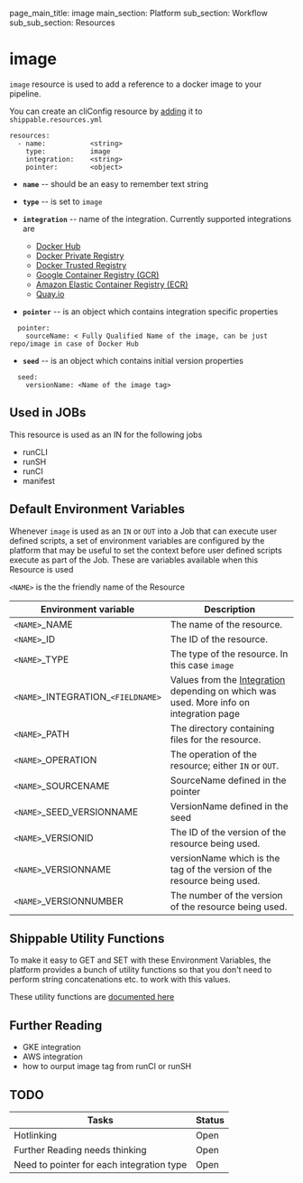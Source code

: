 page_main_title: image
main_section: Platform
sub_section: Workflow
sub_sub_section: Resources

# image
`image` resource is used to add a reference to a docker image to your pipeline.

You can create an cliConfig resource by [adding](resources-working-wth#adding) it to `shippable.resources.yml`

```
resources:
  - name: 			<string>
    type: 			image
    integration: 	<string>
    pointer:		<object>
```

* **`name`** -- should be an easy to remember text string

* **`type`** -- is set to `image`

* **`integration`** -- name of the integration. Currently supported integrations are
	- [Docker Hub](int-docker-hub/)
	- [Docker Private Registry](int-docker-trusted-registry/)
	- [Docker Trusted Registry](int-docker-trusted-registry/)
	- [Google Container Registry (GCR)](int-gcr/)
	- [Amazon Elastic Container Registry (ECR)](int-amazon-ecr/)
	- [Quay.io](int-quay/)

* **`pointer`** -- is an object which contains integration specific properties

```
  pointer:
    sourceName: < Fully Qualified Name of the image, can be just repo/image in case of Docker Hub
```
* **`seed`** -- is an object which contains initial version properties

```
  seed:
    versionName: <Name of the image tag>
```

## Used in JOBs
This resource is used as an IN for the following jobs

* runCLI
* runSH
* runCI
* manifest

## Default Environment Variables
Whenever `image` is used as an `IN` or `OUT` into a Job that can execute user defined scripts, a set of environment variables are configured by the platform that may be useful to set the context before user defined scripts execute as part of the Job. These are variables available when this Resource is used

`<NAME>` is the the friendly name of the Resource

| Environment variable						| Description                         |
| ------------- 								|------------------------------------ |
| `<NAME>`\_NAME 							| The name of the resource. |
| `<NAME>`\_ID 								| The ID of the resource. |
| `<NAME>`\_TYPE 							| The type of the resource. In this case `image`|
| `<NAME>`\_INTEGRATION\_`<FIELDNAME>`	| Values from the [Integration]() depending on which was used. More info on integration page |
| `<NAME>`\_PATH 							| The directory containing files for the resource. |
| `<NAME>`\_OPERATION 						| The operation of the resource; either `IN` or `OUT`. |
| `<NAME>`\_SOURCENAME    					| SourceName defined in the pointer |
| `<NAME>`\_SEED\_VERSIONNAME 			| VersionName defined in the seed |
| `<NAME>`\_VERSIONID    					| The ID of the version of the resource being used. |
| `<NAME>`\_VERSIONNAME						| versionName which is the tag of the version of the resource being used. |
| `<NAME>`\_VERSIONNUMBER 					| The number of the version of the resource being used. |

## Shippable Utility Functions
To make it easy to GET and SET with these Environment Variables, the platform provides a bunch of utility functions so that you don't need to perform string concatenations etc. to work with this values. 

These utility functions are [documented here]()

## Further Reading
* GKE integration
* AWS integration
* how to ourput image tag from runCI or runSH

## TODO
| Tasks   |      Status    |
|----------|-------------|
| Hotlinking |  Open |
| Further Reading needs thinking|  Open |
| Need to pointer for each integration type|  Open |
